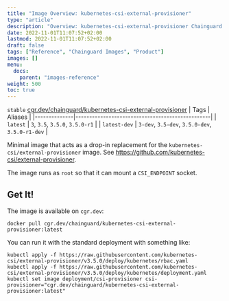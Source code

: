 ```yaml
---
title: "Image Overview: kubernetes-csi-external-provisioner"
type: "article"
description: "Overview: kubernetes-csi-external-provisioner Chainguard Images"
date: 2022-11-01T11:07:52+02:00
lastmod: 2022-11-01T11:07:52+02:00
draft: false
tags: ["Reference", "Chainguard Images", "Product"]
images: []
menu:
  docs:
    parent: "images-reference"
weight: 500
toc: true
---
```


`stable` [cgr.dev/chainguard/kubernetes-csi-external-provisioner](https://github.com/chainguard-images/images/tree/main/images/kubernetes-csi-external-provisioner)
| Tags         | Aliases                                         |
|--------------|-------------------------------------------------|
| `latest`     | `3`, `3.5`, `3.5.0`, `3.5.0-r1`                 |
| `latest-dev` | `3-dev`, `3.5-dev`, `3.5.0-dev`, `3.5.0-r1-dev` |



Minimal image that acts as a drop-in replacement for the `kubernetes-csi/external-provisioner` image.  See https://github.com/kubernetes-csi/external-provisioner.

The image runs as `root` so that it can mount a `CSI_ENDPOINT` socket.

## Get It!

The image is available on `cgr.dev`:

```
docker pull cgr.dev/chainguard/kubernetes-csi-external-provisioner:latest
```

You can run it with the standard deployment with something like:

```
kubectl apply -f https://raw.githubusercontent.com/kubernetes-csi/external-provisioner/v3.5.0/deploy/kubernetes/rbac.yaml
kubectl apply -f https://raw.githubusercontent.com/kubernetes-csi/external-provisioner/v3.5.0/deploy/kubernetes/deployment.yaml
kubectl set image deployment/csi-provisioner csi-provisioner="cgr.dev/chainguard/kubernetes-csi-external-provisioner:latest"
```


